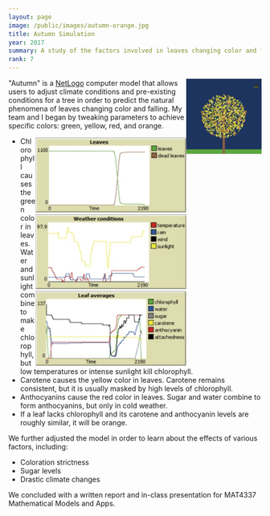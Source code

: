 ```yaml
---
layout: page
image: /public/images/autumn-orange.jpg
title: Autumn Simulation
year: 2017
summary: A study of the factors involved in leaves changing color and falling.
rank: 7
---
```


<img src="/public/images/autumn-yellow.jpg" width="150" align="right">

"Autumn" is a <a href="http://ccl.northwestern.edu/netlogo/index.shtml">NetLogo</a> computer model that allows users to adjust climate conditions and pre-existing conditions for a tree in order to predict the natural phenomena of leaves changing color and falling. My team and I began by tweaking parameters to achieve specific colors: green, yellow, red, and orange.

<img src="/public/images/autumn-graphs.jpg" width="300" align="right">

* Chlorophyll causes the green color in leaves. Water and sunlight combine to make chlorophyll, but low temperatures or intense sunlight kill chlorophyll.
* Carotene causes the yellow color in leaves. Carotene remains consistent, but it is usually masked by high levels of chlorophyll.
* Anthocyanins cause the red color in leaves. Sugar and water combine to form anthocyanins, but only in cold weather.
* If a leaf lacks chlorophyll and its carotene and anthocyanin levels are roughly similar, it will be orange.

We further adjusted the model in order to learn about the effects of various factors, including:

* Coloration strictness
* Sugar levels
* Drastic climate changes

We concluded with a written report and in-class presentation for MAT4337 Mathematical Models and Apps.
